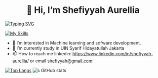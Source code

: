 # <center>👋 Hi, I’m Shefiyyah Aurellia<center>


[![Typing SVG](https://readme-typing-svg.herokuapp.com?font=Fira+Code&weight=500&size=34&pause=1000&color=B37A34&background=FF53EA00&random=false&width=435&lines=Show+Your+True+Colors)](https://git.io/typing-svg)


[![My Skills](https://skillicons.dev/icons?i=js,html,css,tensorflow,php,laravel,docker,python)](https://skillicons.dev)
- 👀 I’m interested in Machine learning and sofware development.
- 🌱 I’m currently study in UIN Syarif Hidayatullah Jakarta
- 📫 How to reach me linkedin: https://www.linkedin.com/in/shefiyyah-aurellia/ or email shefiyyah@gmail.com

[![Top Langs](https://github-readme-stats.vercel.app/api/top-langs/?username=shefiyyahaurll&layout=donut-vertical)](https://github.com/shefiyyahaurll/github-readme-stats)
![s GitHub stats](https://github-readme-stats.vercel.app/api?username=shefiyyahaurll\&rank_icon=github)
<!---
shefiyyahaurll/shefiyyahaurll is a ✨ special ✨ repository because its `README.md` (this file) appears on your GitHub profile.
You can click the Preview link to take a look at your changes.
--->

